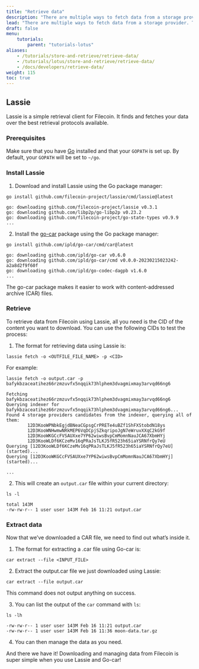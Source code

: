 ```yaml
---
title: "Retrieve data"
description: "There are multiple ways to fetch data from a storage provider. This pages covers some of the most popular methods."
lead: "There are multiple ways to fetch data from a storage provider. This pages covers some of the most popular methods."
draft: false
menu:
    tutorials:
        parent: "tutorials-lotus"
aliases:
    - /tutorials/store-and-retrieve/retrieve-data/
    - /tutorials/lotus/store-and-retrieve/retrieve-data/
    - /docs/developers/retrieve-data/
weight: 115
toc: true
---
```


## Lassie

Lassie is a simple retrieval client for Filecoin. It finds and fetches your data over the best retrieval protocols available.

### Prerequisites

Make sure that you have [Go](https://go.dev) installed and that your `GOPATH` is set up. By default, your `GOPATH` will be set to `~/go`.

### Install Lassie

1. Download and install Lassie using the Go package manager:

```shell with-output
go install github.com/filecoin-project/lassie/cmd/lassie@latest
```
```
go: downloading github.com/filecoin-project/lassie v0.3.1
go: downloading github.com/libp2p/go-libp2p v0.23.2
go: downloading github.com/filecoin-project/go-state-types v0.9.9
...
```

2. Install the [go-car](https://github.com/ipld/go-car) package using the Go package manager:

```shell with-output
go install github.com/ipld/go-car/cmd/car@latest
```
```
go: downloading github.com/ipld/go-car v0.6.0
go: downloading github.com/ipld/go-car/cmd v0.0.0-20230215023242-a2a8d2f9f60f
go: downloading github.com/ipld/go-codec-dagpb v1.6.0 
...
```
The go-car package makes it easier to work with content-addressed archive (CAR) files.

### Retrieve

To retrieve data from Filecoin using Lassie, all you need is the CID of the content you want to download. You can use the following CIDs to test the process:

1. The format for retrieving data using Lassie is:

```shell
lassie fetch -o <OUTFILE_FILE_NAME> -p <CID>
```

For example:

```shell with-output
lassie fetch -o output.car -p bafykbzaceatihez66rzmzuvfx5nqqik73hlphem3dvagmixmay3arvqd66ng6
```
```
Fetching bafykbzaceatihez66rzmzuvfx5nqqik73hlphem3dvagmixmay3arvqd66ng6
Querying indexer for bafykbzaceatihez66rzmzuvfx5nqqik73hlphem3dvagmixmay3arvqd66ng6...
Found 4 storage providers candidates from the indexer, querying all of them:
        12D3KooWPNbkEgjdBNeaCGpsgCrPRETe4uBZf1ShFXStobdN18ys
        12D3KooWNHwmwNRkMEP6VqDCpjSZkqripoJgN7eWruvXXqC2kG9f
        12D3KooWKGCcFVSAUXxe7YP62wiwsBvpCmMomnNauJCA67XbmHYj
        12D3KooWLDf6KCzeMv16qPRaJsTLKJ5fR523h65iaYSRNfrQy7eU
Querying [12D3KooWLDf6KCzeMv16qPRaJsTLKJ5fR523h65iaYSRNfrQy7eU] (started)...
Querying [12D3KooWKGCcFVSAUXxe7YP62wiwsBvpCmMomnNauJCA67XbmHYj] (started)...

...
```

2. This will create an `output.car` file within your current directory:

```shell with-output
ls -l
```
```
total 143M
-rw-rw-r-- 1 user user 143M Feb 16 11:21 output.car
```

### Extract data

Now that we’ve downloaded a CAR file, we need to find out what’s inside it.

1. The format for extracting a .car file using Go-car is:

```
car extract --file <INPUT_FILE>
```

2. Extract the output.car file we just downloaded using Lassie:

```
car extract --file output.car
```

This command does not output anything on success.

3. You can list the output of the `car` command with `ls`:

```shell with-output
ls -lh
```
```
-rw-rw-r-- 1 user user 143M Feb 16 11:21 output.car
-rw-rw-r-- 1 user user 143M Feb 16 11:36 moon-data.tar.gz
```

4. You can then manage the data as you need.

And there we have it! Downloading and managing data from Filecoin is super simple when you use Lassie and Go-car!
